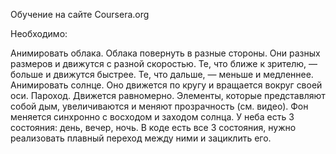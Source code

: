 Обучение на сайте  Coursera.org

Необходимо:

Анимировать облака. Облака повернуть в разные стороны. Они разных размеров и движутся с разной скоростью. Те, что ближе к зрителю, — больше и движутся быстрее. Те, что дальше, — меньше и медленнее.
Анимировать солнце. Оно движется по кругу и вращается вокруг своей оси.
Пароход. Движется равномерно. Элементы, которые представляют собой дым, увеличиваются и меняют прозрачность (см. видео).
Фон меняется синхронно с восходом и заходом солнца. У неба есть 3 состояния: день, вечер, ночь. В коде есть все 3 состояния, нужно реализовать плавный переход между ними и зациклить его.
